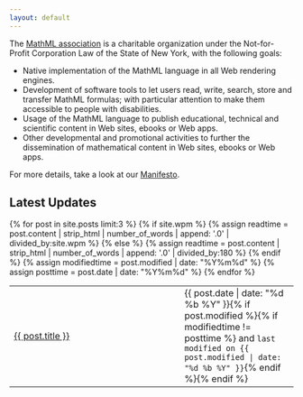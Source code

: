 ```yaml
---
layout: default
---
```


The [MathML association](/about.html)
is a charitable organization under the Not-for-Profit Corporation Law of the
State of New York, with the following goals:

* Native implementation of the MathML language in all Web rendering engines.
* Development of software tools to let users read, write, search, store and
  transfer MathML formulas; with particular attention to make them accessible
  to people with disabilities.
* Usage of the MathML language to publish educational, technical and scientific
  content in Web sites, ebooks or Web apps.
* Other developmental and promotional activities to further the dissemination
  of mathematical content in Web sites, ebooks or Web apps.

For more details, take a look at our [Manifesto](/legal-documents/manifesto.html).

## Latest Updates

<table style="width:100%;">
<tbody>
{% for post in site.posts limit:3 %}
{% if site.wpm %}
{% assign readtime = post.content | strip_html | number_of_words | append: '.0' | divided_by:site.wpm %}
{% else %}
{% assign readtime = post.content | strip_html | number_of_words | append: '.0' | divided_by:180 %}
{% endif %}
{% assign modifiedtime = post.modified | date: "%Y%m%d" %}
{% assign posttime = post.date | date: "%Y%m%d" %}
<tr>
<td style="width:60%;">
<a href="{{ site.url }}{{ post.url }}">{{ post.title }}</a>
</td>
<td style="width:40%;">
<time datetime="{{ post.date | date_to_xmlschema }}" class="post-time">{{ post.date | date: "%d %b %Y" }}</time>{% if post.modified %}{% if modifiedtime != posttime %} and <code>last modified on <time datetime="{{ post.modified | date: "%Y-%m-%d" }}" itemprop="dateModified">{{ post.modified | date: "%d %b %Y" }}</time></code>{% endif %}{% endif %}
</td>
{% endfor %}
<tbody>
<table>
